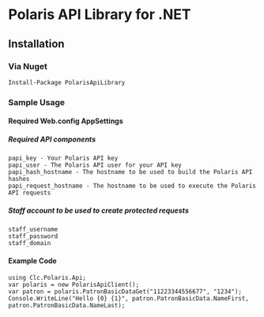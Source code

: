 # Polaris API Library for .NET

## Installation

### Via Nuget

	Install-Package PolarisApiLibrary
	
### Sample Usage

#### Required Web.config AppSettings

##### Required API components
	papi_key - Your Polaris API key
    papi_user - The Polaris API user for your API key
    papi_hash_hostname - The hostname to be used to build the Polaris API hashes
    papi_request_hostname - The hostname to be used to execute the Polaris API requests
	
##### Staff account to be used to create protected requests
    staff_username
    staff_password
    staff_domain
	
#### Example Code
	using Clc.Polaris.Api;
	var polaris = new PolarisApiClient();
	var patron = polaris.PatronBasicDataGet("11223344556677", "1234");
	Console.WriteLine("Hello {0} {1}", patron.PatronBasicData.NameFirst, patron.PatronBasicData.NameLast);